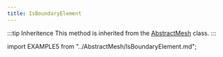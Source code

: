 ```yaml
---
title: IsBoundaryElement
---
```


:::tip Inheritence
This method is inherited from the [AbstractMesh](../AbstractMesh/AbstractMesh_.md) class.
:::

import EXAMPLE5 from "../AbstractMesh/IsBoundaryElement.md";

<EXAMPLE5 />
